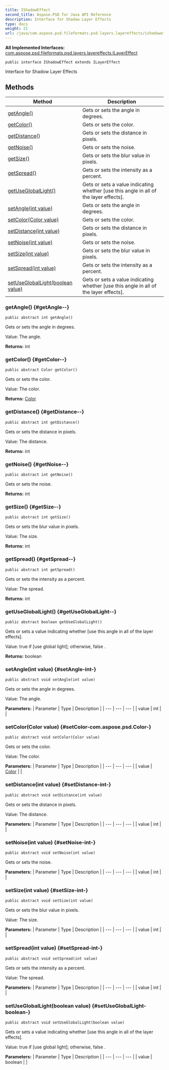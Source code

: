 ```yaml
---
title: IShadowEffect
second_title: Aspose.PSD for Java API Reference
description: Interface for Shadow Layer Effects
type: docs
weight: 21
url: /java/com.aspose.psd.fileformats.psd.layers.layereffects/ishadoweffect/
---
```


**All Implemented Interfaces:**
[com.aspose.psd.fileformats.psd.layers.layereffects.ILayerEffect](../../com.aspose.psd.fileformats.psd.layers.layereffects/ilayereffect)
```
public interface IShadowEffect extends ILayerEffect
```

Interface for Shadow Layer Effects
## Methods

| Method | Description |
| --- | --- |
| [getAngle()](#getAngle--) | Gets or sets the angle in degrees. |
| [getColor()](#getColor--) | Gets or sets the color. |
| [getDistance()](#getDistance--) | Gets or sets the distance in pixels. |
| [getNoise()](#getNoise--) | Gets or sets the noise. |
| [getSize()](#getSize--) | Gets or sets the blur value in pixels. |
| [getSpread()](#getSpread--) | Gets or sets the intensity as a percent. |
| [getUseGlobalLight()](#getUseGlobalLight--) | Gets or sets a value indicating whether [use this angle in all of the layer effects]. |
| [setAngle(int value)](#setAngle-int-) | Gets or sets the angle in degrees. |
| [setColor(Color value)](#setColor-com.aspose.psd.Color-) | Gets or sets the color. |
| [setDistance(int value)](#setDistance-int-) | Gets or sets the distance in pixels. |
| [setNoise(int value)](#setNoise-int-) | Gets or sets the noise. |
| [setSize(int value)](#setSize-int-) | Gets or sets the blur value in pixels. |
| [setSpread(int value)](#setSpread-int-) | Gets or sets the intensity as a percent. |
| [setUseGlobalLight(boolean value)](#setUseGlobalLight-boolean-) | Gets or sets a value indicating whether [use this angle in all of the layer effects]. |
### getAngle() {#getAngle--}
```
public abstract int getAngle()
```


Gets or sets the angle in degrees.

Value: The angle.

**Returns:**
int
### getColor() {#getColor--}
```
public abstract Color getColor()
```


Gets or sets the color.

Value: The color.

**Returns:**
[Color](../../com.aspose.psd/color)
### getDistance() {#getDistance--}
```
public abstract int getDistance()
```


Gets or sets the distance in pixels.

Value: The distance.

**Returns:**
int
### getNoise() {#getNoise--}
```
public abstract int getNoise()
```


Gets or sets the noise.

**Returns:**
int
### getSize() {#getSize--}
```
public abstract int getSize()
```


Gets or sets the blur value in pixels.

Value: The size.

**Returns:**
int
### getSpread() {#getSpread--}
```
public abstract int getSpread()
```


Gets or sets the intensity as a percent.

Value: The spread.

**Returns:**
int
### getUseGlobalLight() {#getUseGlobalLight--}
```
public abstract boolean getUseGlobalLight()
```


Gets or sets a value indicating whether [use this angle in all of the layer effects].

Value:  true  if [use global light]; otherwise,  false .

**Returns:**
boolean
### setAngle(int value) {#setAngle-int-}
```
public abstract void setAngle(int value)
```


Gets or sets the angle in degrees.

Value: The angle.

**Parameters:**
| Parameter | Type | Description |
| --- | --- | --- |
| value | int |  |

### setColor(Color value) {#setColor-com.aspose.psd.Color-}
```
public abstract void setColor(Color value)
```


Gets or sets the color.

Value: The color.

**Parameters:**
| Parameter | Type | Description |
| --- | --- | --- |
| value | [Color](../../com.aspose.psd/color) |  |

### setDistance(int value) {#setDistance-int-}
```
public abstract void setDistance(int value)
```


Gets or sets the distance in pixels.

Value: The distance.

**Parameters:**
| Parameter | Type | Description |
| --- | --- | --- |
| value | int |  |

### setNoise(int value) {#setNoise-int-}
```
public abstract void setNoise(int value)
```


Gets or sets the noise.

**Parameters:**
| Parameter | Type | Description |
| --- | --- | --- |
| value | int |  |

### setSize(int value) {#setSize-int-}
```
public abstract void setSize(int value)
```


Gets or sets the blur value in pixels.

Value: The size.

**Parameters:**
| Parameter | Type | Description |
| --- | --- | --- |
| value | int |  |

### setSpread(int value) {#setSpread-int-}
```
public abstract void setSpread(int value)
```


Gets or sets the intensity as a percent.

Value: The spread.

**Parameters:**
| Parameter | Type | Description |
| --- | --- | --- |
| value | int |  |

### setUseGlobalLight(boolean value) {#setUseGlobalLight-boolean-}
```
public abstract void setUseGlobalLight(boolean value)
```


Gets or sets a value indicating whether [use this angle in all of the layer effects].

Value:  true  if [use global light]; otherwise,  false .

**Parameters:**
| Parameter | Type | Description |
| --- | --- | --- |
| value | boolean |  |

